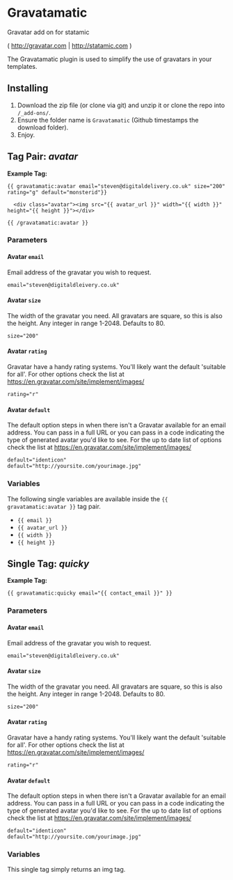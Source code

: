Gravatamatic
============

Gravatar add on for statamic 

( http://gravatar.com | http://statamic.com )

The Gravatamatic plugin is used to simplify the use of gravatars in your templates. 

## Installing
1. Download the zip file (or clone via git) and unzip it or clone the repo into `/_add-ons/`.
2. Ensure the folder name is `Gravatamatic` (Github timestamps the download folder).
3. Enjoy.


## Tag Pair: *avatar*

**Example Tag:**

    {{ gravatamatic:avatar email="steven@digitaldelivery.co.uk" size="200" rating="g" default="monsterid"}} 

      <div class="avatar"><img src="{{ avatar_url }}" width="{{ width }}" height="{{ height }}"></div> 

    {{ /gravatamatic:avatar }}

    
### Parameters

#### Avatar `email`

Email address of the gravatar you wish to request.

    email="steven@digitaldleivery.co.uk"

 
#### Avatar `size`

The width of the gravatar you need. All gravatars are square, so this is also the height. Any integer in range 1-2048. Defaults to 80.

    size="200"

 
#### Avatar `rating`

Gravatar have a handy rating systems. You'll likely want the default 'suitable for all'. For other options check the list at https://en.gravatar.com/site/implement/images/

    rating="r"

#### Avatar `default`

The default option steps in when there isn't a Gravatar available for an email address. You can pass in a full URL or you can pass in a code indicating the type of generated avatar you'd like to see. For the up to date list of options check the list at https://en.gravatar.com/site/implement/images/

    default="identicon"
    default="http://yoursite.com/yourimage.jpg"
 
 
### Variables

The following single variables are available inside the `{{ gravatamatic:avatar }}` tag pair. 

- `{{ email }}`
- `{{ avatar_url }}`
- `{{ width }}`
- `{{ height }}` 

## Single Tag: *quicky*

**Example Tag:**

	{{ gravatamatic:quicky email="{{ contact_email }}" }}



### Parameters

#### Avatar `email`

Email address of the gravatar you wish to request.

    email="steven@digitaldleivery.co.uk"

 
#### Avatar `size`

The width of the gravatar you need. All gravatars are square, so this is also the height. Any integer in range 1-2048. Defaults to 80.

    size="200"

 
#### Avatar `rating`

Gravatar have a handy rating systems. You'll likely want the default 'suitable for all'. For other options check the list at https://en.gravatar.com/site/implement/images/

    rating="r"

#### Avatar `default`

The default option steps in when there isn't a Gravatar available for an email address. You can pass in a full URL or you can pass in a code indicating the type of generated avatar you'd like to see. For the up to date list of options check the list at https://en.gravatar.com/site/implement/images/

    default="identicon"
    default="http://yoursite.com/yourimage.jpg"
 

### Variables

This single tag simply returns an img tag.